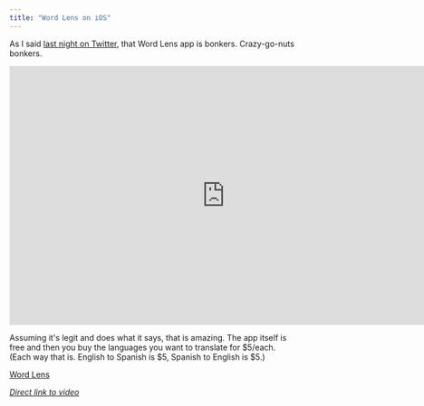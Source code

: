 ```yaml
---
title: "Word Lens on iOS"
---
```

<p>As I said <a href="http://twitter.com/#!/iChris/status/15630835029905408">last night on Twitter</a>, that Word Lens app is bonkers. Crazy-go-nuts bonkers.</p>
<p><iframe title="YouTube video player" class="youtube-player" type="text/html" width="759" height="457" src="http://www.youtube.com/embed/h2OfQdYrHRs?hd=1" frameborder="0"></iframe></p>
<p>Assuming it's legit and does what it says, that is amazing. The app itself is free and then you buy the languages you want to translate for $5/each. (Each way that is.  English to Spanish is $5, Spanish to English is $5.)</p>
<p><a href="http://click.linksynergy.com/fs-bin/stat?id=6PFrOqNV4B8&offerid=146261&type=3&subid=0&tmpid=1826&RD_PARM1=http%253A%252F%252Fitunes.apple.com%252Fca%252Fapp%252Fword-lens%252Fid383463868%253Fmt%253D8%2526uo%253D4%2526partnerId%253D30" target="itunes_store">Word Lens</a></p>
<p><em><a href="http://www.youtube.com/watch?v=h2OfQdYrHRs">Direct link to video</a></em></p>

